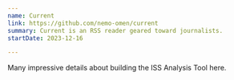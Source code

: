 ```yaml
---
name: Current
link: https://github.com/nemo-omen/current
summary: Current is an RSS reader geared toward journalists.
startDate: 2023-12-16

---
```


Many impressive details about building the ISS Analysis Tool here.